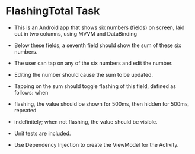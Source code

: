 # FlashingTotal Task

* This is an Android app that shows six numbers (fields) on screen, laid out in two columns, using MVVM and DataBinding

* Below these fields, a seventh field should show the sum of these six numbers.
* The user can tap on any of the six numbers and edit the number.
* Editing the number should cause the sum to be updated.
* Tapping on the sum should toggle flashing of this field, defined as follows: when
* flashing, the value should be shown for 500ms, then hidden for 500ms, repeated
* indefinitely; when not flashing, the value should be visible.
* Unit tests are included.
* Use Dependency Injection to create the ViewModel for the Activity.
